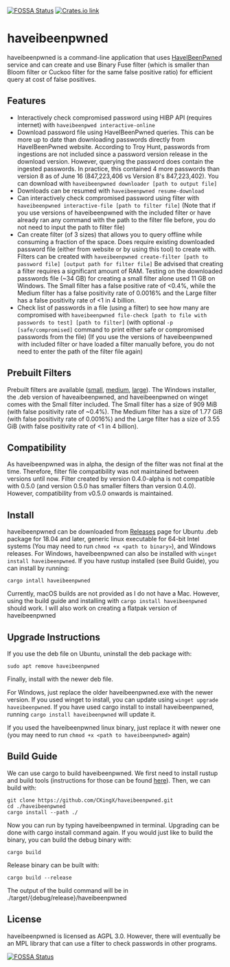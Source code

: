 [![FOSSA Status](https://app.fossa.com/api/projects/git%2Bgithub.com%2FCKingX%2Fhaveibeenpwned.svg?type=shield)](https://app.fossa.com/projects/git%2Bgithub.com%2FCKingX%2Fhaveibeenpwned?ref=badge_shield) [![Crates.io link](https://img.shields.io/crates/v/haveibeenpwned)](https://crates.io/crates/haveibeenpwned)

# haveibeenpwned

haveibeenpwned is a command-line application that uses [HaveIBeenPwned](https://haveibeenpwned.com/) service and can create and use Binary Fuse filter (which is smaller than Bloom filter or Cuckoo filter for the same false positive ratio) for efficient query at cost of false positives.

## Features
- Interactively check compromised password using HIBP API (requires internet) with `haveibeenpwed interactive-online`
- Download password file using HaveIBeenPwned queries. This can be more up to date than downloading passwords directly from HaveIBeenPwned website. According to Troy Hunt, passwords from ingestions are not included since a password version release in the download version. However, querying the password does contain the ingested passwords. In practice, this contained 4 more passwords than version 8 as of June 16 (847,223,406 vs Version 8's 847,223,402). You can download with `haveibeenpwned downloader [path to output file]`
- Downloads can be resumed with `haveibeenpwned resume-download`
- Can interactively check compromised password using filter with `haveibeenpwned interactive-file [path to filter file]` (Note that if you use versions of haveibeenpwned with the included filter or have already ran any command with the path to the filter file before, you do not need to input the path to filter file)
- Can create filter (of 3 sizes) that allows you to query offline while consuming a fraction of the space. Does require existing downloaded password file (either from website or by using this tool) to create with. Filters can be created with `haveibeenpwned create-filter [path to password file] [output path for filter file]` Be advised that creating a filter requires a significant amount of RAM. Testing on the downloaded passwords file (~34 GB) for creating a small filter alone used 11 GB on Windows. The Small filter has a false positive rate of <0.4%, while the Medium filter has a false positivity rate of 0.0016% and the Large filter has a false positivity rate of <1 in 4 billion.
- Check list of passwords in a file (using a filter) to see how many are compromised with `haveibeenpwned file-check [path to file with passwords to test] [path to filter]` (with optional `-p [safe/compromised]` command to print either safe or compromised passwords from the file) (If you use the versions of haveibeenpwned with included filter or have loaded a filter manually before, you do not need to enter the path of the filter file again)

## Prebuilt Filters
Prebuilt filters are available ([small](https://mega.nz/file/l5JwgTgR#fUtrkSzuItzO_ED_WWxAJOfvld9TnuHrDhEwW2ToMcg), [medium](https://mega.nz/file/wgYUiQwQ#JJLJ-QPLdJ0YCRXulLPjq0tVQG69kMQ8IkEIjdZYllk), [large](https://mega.nz/file/ApZVXRxL#PUSdijeY1wyQdyBHLqWtZ2yB0PfnNZLwTX-VhTew9HU)). The Windows installer, the .deb version of haveaibeenpwned, and haveibeenpwned on winget comes with the Small filter included. The Small filter has a size of 909 MiB (with false positivity rate of ~0.4%). The Medium filter has a size of 1.77 GiB (with false positivity rate of 0.0016%) and the Large filter has a size of 3.55 GiB (with false positivity rate of <1 in 4 billion).

## Compatibility
As haveibeenpwned was in alpha, the design of the filter was not final at the time. Therefore, filter file compatibility was not maintained between versions until now. Filter created by version 0.4.0-alpha is not compatible with 0.5.0 (and version 0.5.0 has smaller filters than version 0.4.0). However, compatibility from v0.5.0 onwards is maintained.

## Install
haveibeenpwned can be downloaded from [Releases](https://github.com/CKingX/haveibeenpwned/releases) page for Ubuntu .deb package for 18.04 and later, generic linux executable for 64-bit Intel systems (You may need to run `chmod +x <path to binary>`), and Windows releases. For Windows, haveibeenpwned can also be installed with `winget install haveibeenpwned`. If you have rustup installed (see Build Guide), you can install by running:
```
cargo intall haveibeenpwned
```

Currently, macOS builds are not provided as I do not have a Mac. However, using the build guide and installing with `cargo install haveibeenpwned` should work. I will also work on creating a flatpak version of haveibeenpwned

## Upgrade Instructions
If you use the deb file on Ubuntu, uninstall the deb package with:
```
sudo apt remove haveibeenpwned
```
Finally, install with the newer deb file.

For Windows, just replace the older haveibeenpwned.exe with the newer version. If you used winget to install, you can update using `winget upgrade haveibeenpwned`. If you have used cargo install to install haveibeenpwned, running `cargo install haveibeenpwned` will update it. 

If you used the haveibeenpwned linux binary, just replace it with newer one (you may need to run `chmod +x <path to haveibeenpwned>` again)

## Build Guide
We can use cargo to build haveibeenpwned. We first need to install rustup and build tools (instructions for those can be found [here](https://www.rust-lang.org/tools/install)). Then, we can build with:
```
git clone https://github.com/CKingX/haveibeenpwned.git
cd ./haveibeenpwned
cargo install --path ./
```
Now you can run by typing haveibeenpwned in terminal. Upgrading can be done with cargo install command again. If you would just like to build the binary, you can build the debug binary with:
```
cargo build
```
Release binary can be built with:
```
cargo build --release
```

The output of the build command will be in ./target/{debug/release}/haveibeenpwned

## License
haveibeenpwned is licensed as AGPL 3.0. However, there will eventually be an MPL library that can use a filter to check passwords in other programs.

[![FOSSA Status](https://app.fossa.com/api/projects/git%2Bgithub.com%2FCKingX%2Fhaveibeenpwned.svg?type=large)](https://app.fossa.com/projects/git%2Bgithub.com%2FCKingX%2Fhaveibeenpwned?ref=badge_large)
